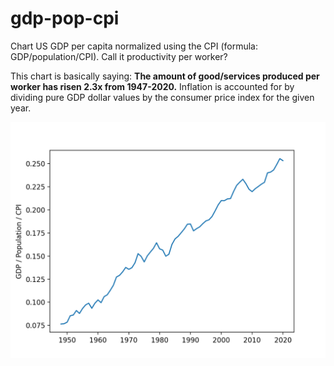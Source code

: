 # gdp-pop-cpi
Chart US GDP per capita normalized using the CPI (formula: GDP/population/CPI). Call it productivity per worker? 

This chart is basically saying: **The amount of good/services produced per worker has risen 2.3x from 1947-2020.** Inflation is accounted for by dividing pure GDP dollar values by the consumer price index for the given year.

![image](productivity_per_worker.png)
